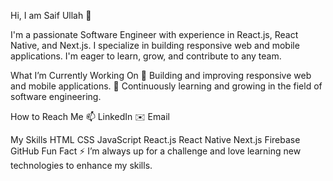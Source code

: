 Hi, I am Saif Ullah 👋

I'm a passionate Software Engineer with experience in React.js, React Native, and Next.js. I specialize in building responsive web and mobile applications. I'm eager to learn, grow, and contribute to any team.

What I’m Currently Working On
🔭 Building and improving responsive web and mobile applications.
🌱 Continuously learning and growing in the field of software engineering.

How to Reach Me
📫 LinkedIn
✉️ Email

My Skills
 HTML
 CSS
 JavaScript
 React.js
 React Native
 Next.js
 Firebase
 GitHub
Fun Fact
⚡ I’m always up for a challenge and love learning new technologies to enhance my skills.
